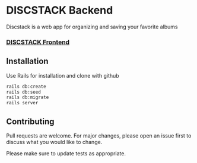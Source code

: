 

# DISCSTACK Backend

Discstack is a web app for organizing and saving your favorite albums

### [DISCSTACK Frontend](https://github.com/jackaubone/discstacks.git)

## Installation

Use Rails for installation and clone with github

```bash
rails db:create 
rails db:seed 
rails db:migrate
rails server
```


## Contributing

Pull requests are welcome. For major changes, please open an issue first
to discuss what you would like to change.

Please make sure to update tests as appropriate.

